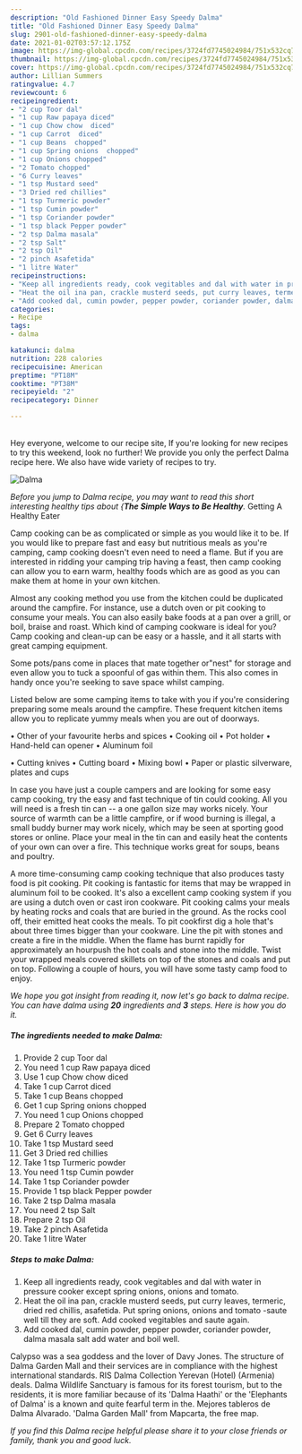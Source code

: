 ```yaml
---
description: "Old Fashioned Dinner Easy Speedy Dalma"
title: "Old Fashioned Dinner Easy Speedy Dalma"
slug: 2901-old-fashioned-dinner-easy-speedy-dalma
date: 2021-01-02T03:57:12.175Z
image: https://img-global.cpcdn.com/recipes/3724fd7745024984/751x532cq70/dalma-recipe-main-photo.jpg
thumbnail: https://img-global.cpcdn.com/recipes/3724fd7745024984/751x532cq70/dalma-recipe-main-photo.jpg
cover: https://img-global.cpcdn.com/recipes/3724fd7745024984/751x532cq70/dalma-recipe-main-photo.jpg
author: Lillian Summers
ratingvalue: 4.7
reviewcount: 6
recipeingredient:
- "2 cup Toor dal"
- "1 cup Raw papaya diced"
- "1 cup Chow chow  diced"
- "1 cup Carrot  diced"
- "1 cup Beans  chopped"
- "1 cup Spring onions  chopped"
- "1 cup Onions chopped"
- "2 Tomato chopped"
- "6 Curry leaves"
- "1 tsp Mustard seed"
- "3 Dried red chillies"
- "1 tsp Turmeric powder"
- "1 tsp Cumin powder"
- "1 tsp Coriander powder"
- "1 tsp black Pepper powder"
- "2 tsp Dalma masala"
- "2 tsp Salt"
- "2 tsp Oil"
- "2 pinch Asafetida"
- "1 litre Water"
recipeinstructions:
- "Keep all ingredients ready, cook vegitables and dal with water in pressure cooker except spring onions, onions and tomato."
- "Heat the oil ina pan, crackle musterd seeds, put curry leaves, termeric, dried red chillis, asafetida. Put spring onions, onions and tomato -saute well till they are soft. Add cooked vegitables and saute again."
- "Add cooked dal, cumin powder, pepper powder, coriander powder, dalma masala salt add water and boil well."
categories:
- Recipe
tags:
- dalma

katakunci: dalma 
nutrition: 228 calories
recipecuisine: American
preptime: "PT18M"
cooktime: "PT38M"
recipeyield: "2"
recipecategory: Dinner

---
```

<br>
Hey everyone, welcome to our recipe site, If you're looking for new recipes to try this weekend, look no further! We provide you only the perfect Dalma recipe here. We also have wide variety of recipes to try.
<br>


![Dalma](https://img-global.cpcdn.com/recipes/3724fd7745024984/751x532cq70/dalma-recipe-main-photo.jpg)

<i>Before you jump to Dalma recipe, you may want to read this short interesting healthy tips about {<strong>The Simple Ways to Be Healthy</strong>.</i>
Getting A Healthy Eater

    
Camp cooking can be as complicated or simple as you would like it to be. If you would like to prepare fast and easy but nutritious meals as you're camping, camp cooking doesn't even need to need a flame. But if you are interested in ridding your camping trip having a feast, then camp cooking can allow you to earn warm, healthy foods which are as good as you can make them at home in your own kitchen.

 Almost any cooking method you use from the kitchen could be duplicated around the campfire. For instance, use a dutch oven or pit cooking to consume your meals. You can also easily bake foods at a pan over a grill, or boil, braise and roast. Which kind of camping cookware is ideal for you? Camp cooking and clean-up can be easy or a hassle, and it all starts with great camping equipment.

Some pots/pans come in places that mate together or"nest" for storage and even allow you to tuck a spoonful of gas within them. This also comes in handy once you're seeking to save space whilst camping.

Listed below are some camping items to take with you if you're considering preparing some meals around the campfire. These frequent kitchen items allow you to replicate yummy meals when you are out of doorways.


• Other of your favourite herbs and spices
• Cooking oil
• Pot holder
• Hand-held can opener
• Aluminum foil

• Cutting knives
• Cutting board
• Mixing bowl
• Paper or plastic silverware, plates and cups

In case you have just a couple campers and are looking for some easy camp cooking, try the easy and fast technique of tin could cooking. All you will need is a fresh tin can -- a one gallon size may works nicely. Your source of warmth can be a little campfire, or if wood burning is illegal, a small buddy burner may work nicely, which may be seen at sporting good stores or online. Place your meal in the tin can and easily heat the contents of your own can over a fire.  This technique works great for soups, beans and poultry.

A more time-consuming camp cooking technique that also produces tasty food is pit cooking. Pit cooking is fantastic for items that may be wrapped in aluminum foil to be cooked.  It's also a excellent camp cooking system if you are using a dutch oven or cast iron cookware. Pit cooking calms your meals by heating rocks and coals that are buried in the ground. As the rocks cool off, their emitted heat cooks the meals. To pit cookfirst dig a hole that's about three times bigger than your cookware. Line the pit with stones and create a fire in the middle. When the flame has burnt rapidly for approximately an hourpush the hot coals and stone into the middle. Twist your wrapped meals covered skillets on top of the stones and coals and put on top. Following a couple of hours, you will have some tasty camp food to enjoy.


<i>We hope you got insight from reading it, now let's go back to dalma recipe. You can have dalma using <strong>20</strong> ingredients and <strong>3</strong> steps. Here is how you do it.
</i>

##### The ingredients needed to make Dalma:

1. Provide 2 cup Toor dal
1. You need 1 cup Raw papaya diced
1. Use 1 cup Chow chow  diced
1. Take 1 cup Carrot  diced
1. Take 1 cup Beans  chopped
1. Get 1 cup Spring onions  chopped
1. You need 1 cup Onions chopped
1. Prepare 2 Tomato chopped
1. Get 6 Curry leaves
1. Take 1 tsp Mustard seed
1. Get 3 Dried red chillies
1. Take 1 tsp Turmeric powder
1. You need 1 tsp Cumin powder
1. Take 1 tsp Coriander powder
1. Provide 1 tsp black Pepper powder
1. Take 2 tsp Dalma masala
1. You need 2 tsp Salt
1. Prepare 2 tsp Oil
1. Take 2 pinch Asafetida
1. Take 1 litre Water


##### Steps to make Dalma:

1. Keep all ingredients ready, cook vegitables and dal with water in pressure cooker except spring onions, onions and tomato.
1. Heat the oil ina pan, crackle musterd seeds, put curry leaves, termeric, dried red chillis, asafetida. Put spring onions, onions and tomato -saute well till they are soft. Add cooked vegitables and saute again.
1. Add cooked dal, cumin powder, pepper powder, coriander powder, dalma masala salt add water and boil well.


Calypso was a sea goddess and the lover of Davy Jones. The structure of Dalma Garden Mall and their services are in compliance with the highest international standards. RIS Dalma Collection Yerevan (Hotel) (Armenia) deals. Dalma Wildlife Sanctuary is famous for its forest tourism, but to the residents, it is more familiar because of its &#39;Dalma Haathi&#39; or the &#39;Elephants of Dalma&#39; is a known and quite fearful term in the. Mejores tableros de Dalma Alvarado. &#39;Dalma Garden Mall&#39; from Mapcarta, the free map. 

<i>If you find this Dalma recipe helpful please share it to your close friends or family, thank you and good luck.</i>
